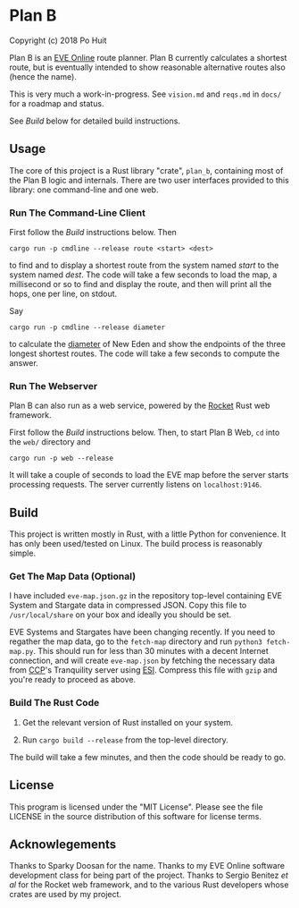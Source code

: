 # Plan B
Copyright (c) 2018 Po Huit

Plan B is an [EVE Online](http://eveonline.com) route
planner. Plan B currently calculates a shortest route, but
is eventually intended to show reasonable alternative routes
also (hence the name).

This is very much a work-in-progress. See `vision.md` and
`reqs.md` in `docs/` for a roadmap and status.

See *Build* below for detailed build instructions.

## Usage

The core of this project is a Rust library "crate",
`plan_b`, containing most of the Plan B logic and
internals. There are two user interfaces provided to this
library: one command-line and one web.

### Run The Command-Line Client

First follow the *Build* instructions below. Then

    cargo run -p cmdline --release route <start> <dest>

to find and to display a shortest route from the system
named *start* to the system named *dest*. The code will take
a few seconds to load the map, a millisecond or so to find
and display the route, and then will print all the hops, one
per line, on stdout.

Say

    cargo run -p cmdline --release diameter

to calculate the
[diameter](http://schildwall.phbv3.de/topology.html)
of New Eden and show the endpoints of the three longest
shortest routes. The code will take a few seconds to
compute the answer.

### Run The Webserver

Plan B can also run as a web service, powered by the
[Rocket](https://rocket.rs) Rust web framework.

First follow the *Build* instructions below. Then, to start
Plan B Web, `cd` into the `web/` directory and

    cargo run -p web --release

It will take a couple of seconds to load the EVE map before
the server starts processing requests. The server currently
listens on `localhost:9146`.

## Build

This project is written mostly in Rust, with a little Python
for convenience. It has only been used/tested on Linux.
The build process is reasonably simple.

### Get The Map Data (Optional)

I have included `eve-map.json.gz` in the repository
top-level containing EVE System and Stargate data in
compressed JSON. Copy this file to `/usr/local/share` on
your box and ideally you should be set.

EVE Systems and Stargates have been changing recently.  If
you need to regather the map data, go to the `fetch-map`
directory and run `python3 fetch-map.py`. This should run
for less than 30 minutes with a decent Internet connection,
and will create `eve-map.json` by fetching the necessary
data from [CCP](https://www.ccpgames.com/)'s Tranquility
server using
[ESI](http://eveonline-third-party-documentation.readthedocs.io/en/latest/esi/).
Compress this file with `gzip` and you're ready to proceed
as above.

### Build The Rust Code

1. Get the relevant version of Rust installed on your
   system.

2. Run `cargo build --release` from the top-level directory.

The build will take a few minutes, and then the code should
be ready to go.

## License

This program is licensed under the "MIT License".  Please
see the file LICENSE in the source distribution of this
software for license terms.

## Acknowlegements

Thanks to Sparky Doosan for the name. Thanks to my EVE
Online software development class for being part of the
project. Thanks to Sergio Benitez *et al* for the Rocket web
framework, and to the various Rust developers whose crates
are used by my project.
